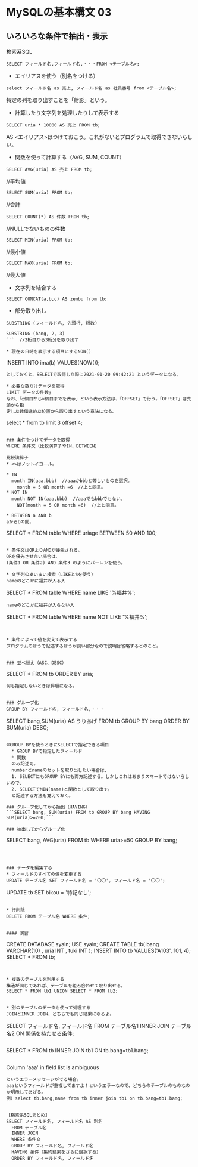 # MySQLの基本構文 03

## いろいろな条件で抽出・表示
検索系SQL
```
SELECT フィールド名,フィールド名,・・・FROM <テーブル名>;
```

* エイリアスを使う（別名をつける）
```
select フィールド名 as 売上, フィールド名 as 社員番号 from <テーブル名>;
```

特定の列を取り出すことを「射影」という。

* 計算したり文字列を処理したりして表示する
```
SELECT uria * 10000 AS 売上 FROM tb;
```

AS <エイリアス>はつけておこう。これがないとプログラムで取得できないらしい。

* 関数を使って計算する（AVG, SUM, COUNT）
```
SELECT AVG(uria) AS 売上 FROM tb;
```
  //平均値

```
SELECT SUM(uria) FROM tb;
```
  //合計

```
SELECT COUNT(*) AS 件数 FROM tb;
```
  //NULLでないものの件数

```
SELECT MIN(uria) FROM tb;
```
  //最小値

```
SELECT MAX(uria) FROM tb;
```
  //最大値

* 文字列を結合する
```
SELECT CONCAT(a,b,c) AS zenbu from tb;
```

* 部分取り出し
```
SUBSTRING (フィールド名, 先頭桁, 桁数)
```

```
SUBSTRING (bang, 2, 3)
```  //2桁目から3桁分を取り出す

* 現在の日時を表示する項目にするNOW()
```
INSERT INTO ima(b)  VALUES(NOW());
```
としておくと、SELECTで取得した際に2021-01-20 09:42:21 というデータになる。

* 必要な数だけデータを取得
LIMIT データの件数;
なお、「○個目から×個目までを表示」という表示方法は、「OFFSET」で行う。「OFFSET」は先頭から指
定した数個進めた位置から取り出すという意味になる。
```
select * from tb limit 3 offset 4;
```  //4件スキップして（5件目から）3件取り出す

### 条件をつけてデータを取得
WHERE 条件文（比較演算子やIN、BETWEEN）

比較演算子
* <>はノットイコール。

* IN
  month IN(aaa,bbb)  //aaaかbbbと等しいものを選択。
    month = 5 OR month =6  //上と同意。
* NOT IN
  month NOT IN(aaa,bbb)  //aaaでもbbbでもない。
    NOT(month = 5 OR month =6)  //上と同意。

* BETWEEN a AND b
aからbの間。
  ```
  SELECT * FROM table WHERE uriage BETWEEN 50 AND 100;
  ```

* 条件文はORよりANDが優先される。
ORを優先させたい場合は、
(条件1 OR 条件2) AND 条件3 のようにパーレンを使う。

* 文字列のあいまい検索（LIKEと%を使う）
nameのどこかに福井が入る人
  ```
  SELECT * FROM table WHERE name LIKE '%福井%';
  ```
nameのどこかに福井が入らない人
  ```
  SELECT * FROM table WHERE name NOT LIKE '%福井%';
  ```


* 条件によって値を変えて表示する
プログラムのほうで記述するほうが良い部分なので説明は省略するとのこと。


### 並べ替え（ASC、DESC）
```
SELECT * FROM tb ORDER BY uria;
```
何も指定しないときは昇順になる。


### グループ化
GROUP BY フィールド名, フィールド名,・・・
```
SELECT bang,SUM(uria) AS うりあげ FROM tb GROUP BY bang ORDER BY SUM(uria) DESC;
```

※GROUP BYを使うときにSELECTで指定できる項目
  * GROUP BYで指定したフィールド
  * 関数
  のみ記述可。
  numberとnameのセットを取り出したい場合は、
  1. SELECTにもGROUP BYにも両方記述する。しかしこれはあまりスマートではないらしいので、
  2. SELECTでMIN(name)と関数として取り出す。
  と記述する方法も覚えておく。

### グループ化してから抽出（HAVING）
```SELECT bang, SUM(uria) FROM tb GROUP BY bang HAVING SUM(uria)>=200;```

### 抽出してからグループ化
```
SELECT bang, AVG(uria) FROM tb WHERE uria>=50 GROUP BY bang;
```



### データを編集する
* フィールドのすべての値を変更する
UPDATE テーブル名 SET フィールド名 = '〇〇', フィールド名 = '〇〇';
```
UPDATE tb SET bikou = '特記なし';
```

* 行削除
DELETE FROM テーブル名 WHERE 条件;


#### 演習
```
CREATE DATABASE syain;
USE syain;
CREATE TABLE tb(
    bang VARCHAR(10)
  , uria INT
  , tuki INT
);
INSERT INTO tb VALUES('A103', 101, 4);
SELECT * FROM tb;
```


* 複数のテーブルを利用する
構造が同じであれば、テーブルを組み合わせて取り出せる。
SELECT * FROM tb1 UNION SELECT * FROM tb2;


* 別のテーブルのデータも使って処理する
JOINとINNER JOIN、どちらでも同じ結果になるよ。
  ```
  SELECT フィールド名, フィールド名 
  FROM テーブル名1 
  INNER JOIN テーブル名2 
  ON 関係を持たせる条件;
  ```

  ```
  SELECT *
  FROM tb
  INNER JOIN tb1
  ON tb.bang=tb1.bang;
  ```

```
Column 'aaa' in field list is ambiguous
``` 
というエラーメッセージがでる場合。
aaaというフィールドが重複してますよ！というエラーなので、どちらのテーブルのものなのか明示してあげる。
例）select tb.bang,name from tb inner join tb1 on tb.bang=tb1.bang;


【検索系SQLまとめ】
SELECT フィールド名, フィールド名 AS 別名
  FROM テーブル名
  INNER JOIN
  WHERE 条件文
  GROUP BY フィールド名, フィールド名
  HAVING 条件（集約結果をさらに選択する）
  ORDER BY フィールド名, フィールド名
